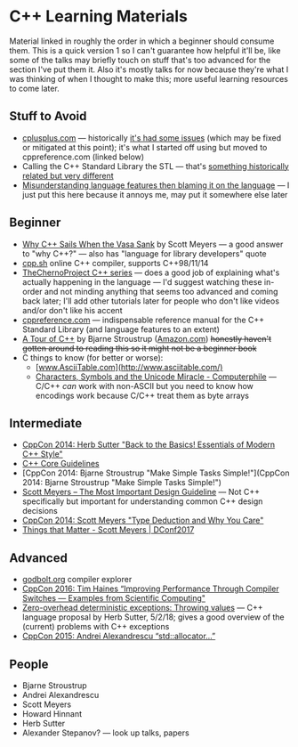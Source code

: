 # C++ Learning Materials

Material linked in roughly the order in which a beginner should consume them.  This is a quick version 1 so I can't guarantee how helpful it'll be, like some of the talks may briefly touch on stuff that's too advanced for the section I've put them it.  Also it's mostly talks for now because they're what I was thinking of when I thought to make this; more useful learning resources to come later.


## Stuff to Avoid

* [cplusplus.com](http://www.cplusplus.com/) — historically [it's had some issues](https://stackoverflow.com/questions/6520052/whats-wrong-with-cplusplus-com) (which may be fixed or mitigated at this point); it's what I started off using but moved to cppreference.com (linked below)
* Calling the C++ Standard Library the STL — that's [something historically related but very different](https://en.wikipedia.org/wiki/Standard_Template_Library)
* [Misunderstanding language features then blaming it on the language](https://www.youtube.com/watch?v=B2BFbs0DJzw) — I just put this here because it annoys me, may put it somewhere else later


## Beginner

* [Why C++ Sails When the Vasa Sank](https://www.youtube.com/watch?v=ltCgzYcpFUI) by Scott Meyers — a good answer to "why C++?" — also has "language for library developers" quote
* [cpp.sh](http://cpp.sh/) online C++ compiler, supports C++98/11/14
* [TheChernoProject C++ series](https://www.youtube.com/playlist?list=PLlrATfBNZ98dudnM48yfGUldqGD0S4FFb&disable_polymer=true) — does a good job of explaining what's actually happening in the language — I'd suggest watching these in-order and not minding anything that seems too advanced and coming back later; I'll add other tutorials later for people who don't like videos and/or don't like his accent
* [cppreference.com](cppreference.com) — indispensable reference manual for the C++ Standard Library (and language features to an extent)
* [A Tour of C++](http://www.stroustrup.com/Tour.html) by Bjarne Stroustrup ([Amazon.com](https://www.amazon.com/Tour-C-Depth/dp/0321958314)) ~~honestly haven't gotten around to reading this so it might not be a beginner book~~
* C things to know (for better or worse):
    * [www.AsciiTable.com](http://www.asciitable.com/)
    * [Characters, Symbols and the Unicode Miracle - Computerphile](https://www.youtube.com/watch?v=MijmeoH9LT4) — C/C++ *can* work with non-ASCII but you need to know how encodings work because C/C++ treat them as byte arrays


## Intermediate

* [CppCon 2014: Herb Sutter "Back to the Basics! Essentials of Modern C++ Style"](https://www.youtube.com/watch?v=xnqTKD8uD64)
* [C++ Core Guidelines](https://github.com/isocpp/CppCoreGuidelines)
* [CppCon 2014: Bjarne Stroustrup "Make Simple Tasks Simple!"](CppCon 2014: Bjarne Stroustrup "Make Simple Tasks Simple!")
* [Scott Meyers – The Most Important Design Guideline](https://www.youtube.com/watch?v=5tg1ONG18H8) — Not C++ specifically but important for understanding common C++ design decisions
* [CppCon 2014: Scott Meyers "Type Deduction and Why You Care"](https://www.youtube.com/watch?v=wQxj20X-tIU)
* [Things that Matter - Scott Meyers | DConf2017](https://www.youtube.com/watch?v=RT46MpK39rQ)


## Advanced

* [godbolt.org](https://godbolt.org/) compiler explorer
* [CppCon 2016: Tim Haines “Improving Performance Through Compiler Switches — Examples from Scientific Computing"](https://www.youtube.com/watch?v=w5Z4JlMJ1VQ)
* [Zero-overhead deterministic exceptions: Throwing values](http://www.open-std.org/jtc1/sc22/wg21/docs/papers/2018/p0709r0.pdf) — C++ language proposal by Herb Sutter, 5/2/18; gives a good overview of the (current) problems with C++ exceptions
* [CppCon 2015: Andrei Alexandrescu “std::allocator...”](https://www.youtube.com/watch?v=LIb3L4vKZ7U)


## People

* Bjarne Stroustrup
* Andrei Alexandrescu
* Scott Meyers
* Howard Hinnant
* Herb Sutter
* Alexander Stepanov? — look up talks, papers
